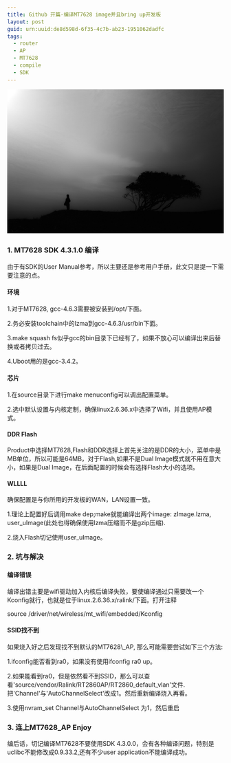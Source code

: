```yaml
---
title: Github 开篇-编译MT7628 image并且bring up开发板
layout: post
guid: urn:uuid:de8d598d-6f35-4c7b-ab23-1951062dadfc
tags:
  - router 
  - AP 
  - MT7628
  - compile
  - SDK 
---
```

![Alone](/media/files/2016/3/alone.jpg)
<p />

###  1. MT7628 SDK 4.3.1.0 编译

<p>
由于有SDK的User Manual参考，所以主要还是参考用户手册，此文只是提一下需要注意的点。
</p>

####  环境

1.对于MT7628, gcc-4.6.3需要被安装到/opt/下面。

2.务必安装toolchain中的lzma到gcc-4.6.3/usr/bin下面。

3.make squash fs似乎gcc的bin目录下已经有了，如果不放心可以编译出来后替换或者拷贝过去。

4.Uboot用的是gcc-3.4.2。

####  芯片

1.在source目录下进行make menuconfig可以调出配置菜单。

2.选中默认设置与内核定制，确保linux2.6.36.x中选择了Wifi，并且使用AP模式。

####  DDR Flash

Product中选择MT7628,Flash和DDR选择上首先关注的是DDR的大小，菜单中是MB单位，所以可能是64MB，对于Flash,如果不是Dual Image模式就不用在意大小，如果是Dual Image，在后面配置的时候会有选择Flash大小的选项。

####  WLLLL

确保配置是与你所用的开发板的WAN，LAN设置一致。

1.理论上配置好后调用make dep;make就能编译出两个image: zImage.lzma, user\_uImage(此处也得确保使用lzma压缩而不是gzip压缩).

2.烧入Flash切记使用user\_uImage。

<p />

###  2. 坑与解决

<p />

####  编译错误

<p>
编译出错主要是wifi驱动加入内核后编译失败，要使编译通过只需要改一个Kconfig就行，也就是位于linux.2.6.36.x/ralink/下面。打开注释
</p>
        source /driver/net/wireless/mt_wifi/embedded/Kconfig
<p />

####  SSID找不到

<p>
如果烧入好之后发现找不到默认的MT7628\_AP, 那么可能需要尝试如下三个方法:
</p>

1.ifconfig能否看到ra0，如果没有使用ifconfig ra0 up。

2.如果能看到ra0，但是依然看不到SSID，那么可以查看'source/vendor/Ralink/RT2860AP/RT2860\_default\_vlan'文件.把'Channel'与'AutoChannelSelect'改成1。然后重新编译烧入再看。

3.使用nvram\_set Channel与AutoChannelSelect 为1，然后重启 

<p />

###  3. 连上MT7628\_AP Enjoy 

<p />
编后话，切记编译MT7628不要使用SDK 4.3.0.0，会有各种编译问题，特别是uclibc不能修改成0.9.33.2,还有不少user application不能编译成功。
